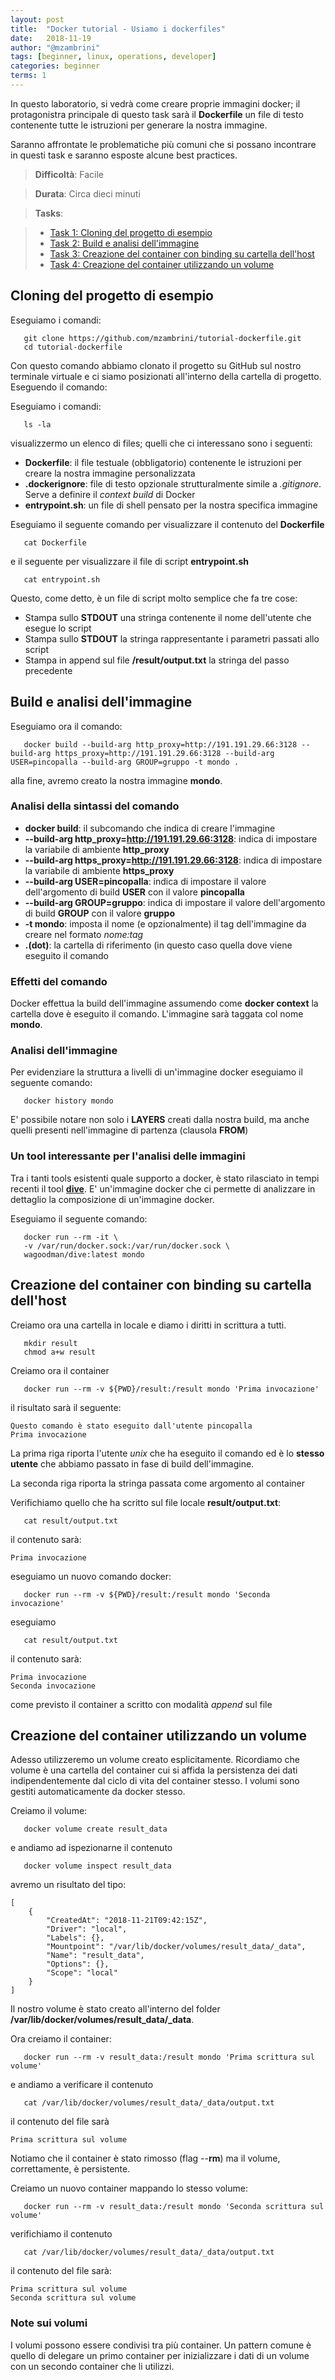 ```yaml
---
layout: post
title:  "Docker tutorial - Usiamo i dockerfiles"
date:   2018-11-19
author: "@mzambrini"
tags: [beginner, linux, operations, developer]
categories: beginner
terms: 1
---
```


In questo laboratorio, si vedrà come creare proprie immagini docker; il protagonistra principale di questo task sarà il **Dockerfile** un file di testo contenente tutte le istruzioni per generare la nostra immagine.

Saranno affrontate le problematiche più comuni che si possano incontrare in questi task e saranno esposte alcune best practices.

> **Difficoltà**: Facile

> **Durata**: Circa dieci minuti

> **Tasks**:
>

> * [Task 1: Cloning del progetto di esempio](#Task_1)
> * [Task 2: Build e analisi dell'immagine](#Task_2)
> * [Task 3: Creazione del container con binding su cartella dell'host](#Task_3)
> * [Task 4: Creazione del container utilizzando un volume](#Task_4)

## <a name="Task_1"></a>Cloning del progetto di esempio
Eseguiamo i comandi:
```.term1
   git clone https://github.com/mzambrini/tutorial-dockerfile.git
   cd tutorial-dockerfile
```
Con questo comando abbiamo clonato il progetto su GitHub sul nostro terminale virtuale e ci siamo posizionati all'interno della cartella di progetto.
Eseguendo il comando:

Eseguiamo i comandi:
```.term1
   ls -la
```
visualizzermo un elenco di files; quelli che ci interessano sono i seguenti:
* **Dockerfile**: il file testuale (obbligatorio) contenente le istruzioni per creare la nostra immagine personalizzata
* **.dockerignore**: file di testo opzionale strutturalmente simile a *.gitignore*. Serve a definire il *context build* di Docker
* **entrypoint.sh**: un file di shell pensato per la nostra specifica immagine

Eseguiamo il seguente comando per visualizzare il contenuto del **Dockerfile**
```.term1
   cat Dockerfile
```
e il seguente per visualizzare il file di script **entrypoint.sh**
```.term1
   cat entrypoint.sh
```
Questo, come detto, è un file di script molto semplice che fa tre cose:
*  Stampa sullo **STDOUT** una stringa contenente il nome dell'utente che esegue lo script
*  Stampa sullo **STDOUT** la stringa rappresentante i parametri passati allo script
*  Stampa in append sul file **/result/output.txt** la stringa del passo precedente

## <a name="Task_2"></a>Build e analisi dell'immagine

Eseguiamo ora il comando:
```.term1
   docker build --build-arg http_proxy=http://191.191.29.66:3128 --build-arg https_proxy=http://191.191.29.66:3128 --build-arg USER=pincopalla --build-arg GROUP=gruppo -t mondo .
```
alla fine, avremo creato la nostra immagine **mondo**.

### Analisi della sintassi del comando
* **docker build**: il subcomando che indica di creare l'immagine
* **--build-arg http_proxy=http://191.191.29.66:3128**: indica di impostare la variabile di ambiente **http_proxy**
* **--build-arg https_proxy=http://191.191.29.66:3128**: indica di impostare la variabile di ambiente **https_proxy**
* **--build-arg USER=pincopalla**: indica di impostare il valore dell'argomento di build **USER** con il valore **pincopalla**
* **--build-arg GROUP=gruppo**: indica di impostare il valore dell'argomento di build **GROUP** con il valore **gruppo**
* **-t mondo**: imposta il nome (e opzionalmente) il tag dell'immagine da creare nel formato *nome:tag*
* **.(dot)**: la cartella di riferimento (in questo caso quella dove viene eseguito il comando

### Effetti del comando
Docker effettua la build dell'immagine assumendo come **docker context** la cartella dove è eseguito il comando.
L'immagine sarà taggata col nome **mondo**.

### Analisi dell'immagine
Per evidenziare la struttura a livelli di un'immagine docker eseguiamo il seguente comando:

```.term1
   docker history mondo
```
E' possibile notare non solo i **LAYERS** creati dalla nostra build, ma anche quelli presenti nell'immagine di partenza (clausola **FROM**)

### Un tool interessante per l'analisi delle immagini

Tra i tanti tools esistenti quale supporto a docker, è stato rilasciato in tempi recenti il tool **[dive](https://github.com/wagoodman/dive)**.
E' un'immagine docker che ci permette di analizzare in dettaglio la composizione di un'immagine docker.

Eseguiamo il seguente comando:
```.term1
   docker run --rm -it \
   -v /var/run/docker.sock:/var/run/docker.sock \
   wagoodman/dive:latest mondo
```
## <a name="Task_3"></a>Creazione del container con binding su cartella dell'host
Creiamo ora una cartella in locale e diamo i diritti in scrittura a tutti.
```.term1
   mkdir result
   chmod a+w result
```
Creiamo ora il container
```.term1
   docker run --rm -v ${PWD}/result:/result mondo 'Prima invocazione'
```
il risultato sarà il seguente:
```
Questo comando è stato eseguito dall'utente pincopalla
Prima invocazione
```
La prima riga riporta l'utente *unix* che ha eseguito il comando ed è lo **stesso utente** che abbiamo passato in fase di build dell'immagine.

La seconda riga riporta la stringa passata come argomento al container

Verifichiamo quello che ha scritto sul file locale **result/output.txt**:

```.term1
   cat result/output.txt
```
il contenuto sarà:
```
Prima invocazione
```
eseguiamo un nuovo comando docker:

```.term1
   docker run --rm -v ${PWD}/result:/result mondo 'Seconda invocazione'
```
eseguiamo

```.term1
   cat result/output.txt
```
il contenuto sarà:
```
Prima invocazione
Seconda invocazione
```
come previsto il container a scritto con modalità *append* sul file

## <a name="Task_4"></a>Creazione del container utilizzando un volume
Adesso utilizzeremo un volume creato esplicitamente. 
Ricordiamo che volume è una cartella del container cui si affida la persistenza dei dati indipendentemente dal ciclo di vita del container stesso.
I volumi sono gestiti automaticamente da docker stesso.

Creiamo il volume:
```.term1
   docker volume create result_data
```
e andiamo ad ispezionarne il contenuto
```.term1
   docker volume inspect result_data
```
avremo un risultato del tipo:
```
[
    {
        "CreatedAt": "2018-11-21T09:42:15Z",
        "Driver": "local",
        "Labels": {},
        "Mountpoint": "/var/lib/docker/volumes/result_data/_data",
        "Name": "result_data",
        "Options": {},
        "Scope": "local"
    }
]
```
Il nostro volume è stato creato all'interno del folder **/var/lib/docker/volumes/result_data/_data**.

Ora creiamo il container:
```.term1
   docker run --rm -v result_data:/result mondo 'Prima scrittura sul volume'
```
e andiamo a verificare il contenuto
```.term1
   cat /var/lib/docker/volumes/result_data/_data/output.txt
```
il contenuto del file sarà

```
Prima scrittura sul volume
```
Notiamo che il container è stato rimosso (flag --**rm**) ma il volume, correttamente, è persistente.

Creiamo un nuovo container mappando lo stesso volume:
```.term1
   docker run --rm -v result_data:/result mondo 'Seconda scrittura sul volume'
```
verifichiamo il contenuto
```.term1
   cat /var/lib/docker/volumes/result_data/_data/output.txt
```
il contenuto del file sarà:
```
Prima scrittura sul volume
Seconda scrittura sul volume
```
### Note sui volumi
I volumi possono essere condivisi tra più container. Un pattern comune è quello di delegare un primo container per inizializzare i dati di un volume con un secondo container che li utilizzi.
